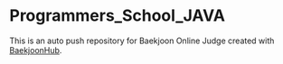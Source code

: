 # Programmers_School_JAVA
This is an auto push repository for Baekjoon Online Judge created with [BaekjoonHub](https://github.com/BaekjoonHub/BaekjoonHub).
